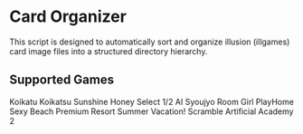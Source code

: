 # Card Organizer

This script is designed to automatically sort and organize illusion (illgames) card image files into a structured directory hierarchy.

## Supported Games

Koikatu
Koikatsu Sunshine
Honey Select 1/2
AI Syoujyo
Room Girl
PlayHome
Sexy Beach Premium Resort
Summer Vacation! Scramble
Artificial Academy 2
